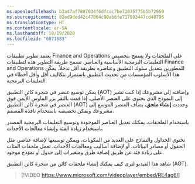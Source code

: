 ```yaml
---
ms.openlocfilehash: b3a47af7807034f6dfcac7be71875775b5b72959
ms.sourcegitcommit: 82ed9ded42c47064c90ab6fe717893447cd48796
ms.translationtype: HT
ms.contentlocale: ar-SA
ms.lasthandoff: 10/19/2020
ms.locfileid: "6071683"
---
```


يعتمد تطوير تطبيقات Finance and Operations على الملحقات ولا يسمح بتخصيص التعليمات البرمجية الأساسية والعناصر. تسمح طريقة التطوير هذه لتطبيقات Finance and Operations للمطورين بتعديل سلوك التطبيق وعناصره بطريقة أقل تدخلاً. يمكّن هذا الأسلوب المؤسسات من تحديث التطبيق باستمرار بتكاليف أقل وأقل أخطاء في التعليمات البرمجية. 

يمكن توسيع عنصر في شجرة كائن التطبيق (AOT) وإضافته إلى مشروعك إذا كنت تشير إلى النموذج الذي يحتوي على العنصر الأصلي. إذا قمت بالنقر بزر الماوس الأيمن فوق العنصر في شجرة كائن التطبيق (AOT) وحددت **إنشاء ملحق**، يضاف العنصر الموسع إلى مشروعك ويمكن تخصيصه باستخدام نافذة المصمم.

باستخدام الملحقات، يمكنك تعديل العناصر الموجودة وتوسيع التعليمات البرمجية المصدر باستخدام زيادة الفئة وإنشاء معالجات الأحداث.

تحتوي الجداول والنماذج على العديد من المكونات، ويمكن توسيعها لإضافة عناصر، مثل الحقول أو مصادر البيانات، أو لإضافة أساليب ومعالجات الأحداث. تعمل ملحقات الفئات على زيادة فئة عن طريق إضافة طرق ومتغيرات إلى جدول أو نموذج موجود.

شاهد هذا الفيديو لترى كيف يمكنك إنشاء ملحقات كائن من شجرة كائن التطبيق (AOT). 

 > [!VIDEO https://www.microsoft.com/videoplayer/embed/RE4ag6l]


